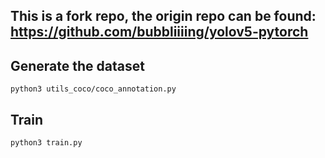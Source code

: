 ## This is a fork repo, the origin repo can be found: https://github.com/bubbliiiing/yolov5-pytorch

## Generate the dataset
```shell
python3 utils_coco/coco_annotation.py
```

## Train
```shell
python3 train.py
```